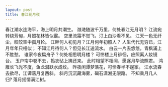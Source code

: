 ```yaml
---
layout: post
title: 春江花月夜
---
```


春江潮水连海平，海上明月共潮生。 
潋滟随波千万里，何处春江无月明？ 
江流宛转绕芳甸，月照花林皆似霰。 
空里流霜不觉飞，汀上白沙看不见。 
江天一色无纤尘，皎皎空中孤月轮。 
江畔何人初见月？江月何年初照人？ 
人生代代无穷已，江月年年只相似； 
不知江月待何人？但见长江送流水。 
白云一片去悠悠，青枫浦上不胜愁。 
谁家今夜扁舟子？何处相思明月楼？ 
可怜楼上月徘徊，应照离人妆镜台。 
玉户帘中卷不去，捣衣砧上拂还来。 
此时相望不相闻，愿逐月华流照君。 
鸿雁长飞光不度，鱼龙潜跃水成纹。 
昨夜闲谭梦落花，可怜春半不逞家。 
江水流春去欲尽，江谭落月复西斜。 
斜月沉沉藏海雾，碣石潇湘无限路。 
不知乘月几人归? 落月摇情满江树。
